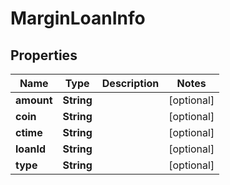 

# MarginLoanInfo


## Properties

| Name | Type | Description | Notes |
|------------ | ------------- | ------------- | -------------|
|**amount** | **String** |  |  [optional] |
|**coin** | **String** |  |  [optional] |
|**ctime** | **String** |  |  [optional] |
|**loanId** | **String** |  |  [optional] |
|**type** | **String** |  |  [optional] |



